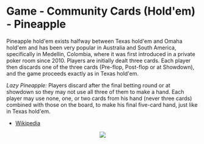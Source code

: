 # Game - Community Cards (Hold'em) - Pineapple

Pineapple hold'em exists halfway between Texas hold'em and Omaha hold'em and has been very popular in Australia and South America, specifically in Medellin, Colombia, where it was first introduced in a private poker room since 2010. Players are initially dealt three cards. Each player then discards one of the three cards (Pre-flop, Post-flop or at Showdown), and the game proceeds exactly as in Texas hold'em.

*Lazy Pineapple:* Players discard after the final betting round or at showdown so they may not use all three of them to make a hand. Each player may use none, one, or two cards from his hand (never three cards) combined with those on the board, to make his final five-card hand, just like in Texas hold'em.

 * [Wikipedia](https://en.wikipedia.org/wiki/Community_card_poker#Tahoe_.28Lazy_Pineapple.29)

<p align=center><img src="https://github.com/Ericmas001/BluffinMuffin.Protocol/blob/develop/Documentation/Activities/Protocol.Game.Variant.Holdem.LazyPineapple.png"></p>
